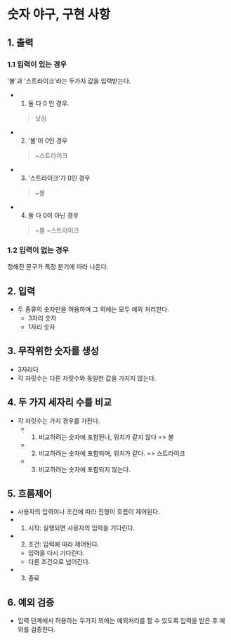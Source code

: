 # 숫자 야구, 구현 사항
## 1.  출력
### 1.1 입력이 있는 경우
'볼'과 '스트라이크'라는 두가지 값을 입력받는다.
  - 1. 둘 다 0 인 경우.
    > 낫싱
  - 2. '볼'이 0인 경우
    > ~스트라이크
  - 3. '스트라이크'가 0인 경우
    > ~볼
  - 4. 둘 다 0이 아닌 경우
    > ~볼 ~스트라이크 
### 1.2 입력이 없는 경우
정해진 문구가 특정 분기에 따라 나온다.

## 2. 입력
  - 두 종류의 숫자만을 허용하며 그 외에는 모두 예외 처리한다.
    - 3자리 숫자  
    - 1자리 숫자
## 3. 무작위한 숫자를 생성
  - 3자리다
  - 각 자릿수는 다른 자릿수와 동일한 값을 가지지 않는다.
## 4. 두 가지 세자리 수를 비교
  - 각 자릿수는 가지 경우를 가진다.
    - 1. 비교하려는 숫자에 포함된나, 위치가 같지 않다 => 볼
    - 2. 비교하려는 숫자에 포함되며, 위치가 같다. => 스트라이크
    - 3. 비교하려는 숫자에 포함되지 않는다.
## 5. 흐름제어
  - 사용자의 입력이나 조건에 따라 진행이 흐름이 제어된다.
  - 1. 시작: 실행되면 사용자의 입력을 기다린다.
  - 2. 조건: 입력에 따라 제어된다.
    - 입력을 다시 기다린다.
    - 다른 조건으로 넘어간다.
  - 3. 종료
## 6. 예외 검증
  - 입력 단계에서 허용하는 두가지 외에는 예외처리를 할 수 있도록 입력을 받은 후 예외를 검증한다.


